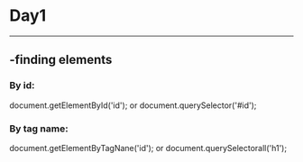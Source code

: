 <h1>Day1</h1>
<hr>
<h2>-finding elements</h2>
<h3>By id:</h3>
document.getElementById('id'); 
or 
document.querySelector('#id');
<h3>By tag name:</h3>
document.getElementByTagNane('id'); 
or 
document.querySelectorall('h1');
